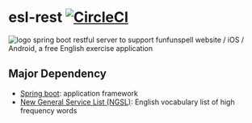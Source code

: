 # esl-rest [![CircleCI](https://circleci.com/gh/thcathy/esl-rest.svg?style=svg)](https://circleci.com/gh/thcathy/esl-rest)
![logo](http://static.funfunspell.com/images/graphic/logo.png)
spring boot restful server to support funfunspell website / iOS / Android, a free English exercise application

## Major Dependency
* [Spring boot](http://projects.spring.io/spring-boot/): application framework
* [New General Service List (NGSL)](http://www.newgeneralservicelist.org/): English vocabulary list of high frequency words
